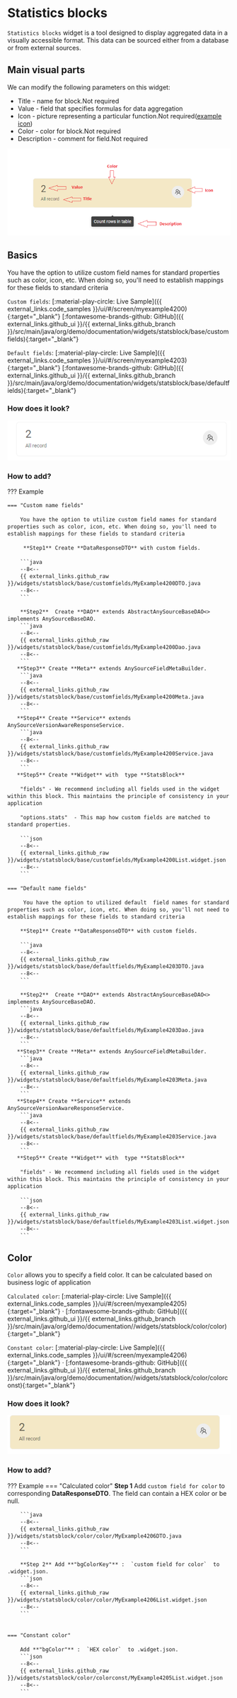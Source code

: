 # Statistics blocks
`Statistics blocks`  widget is a  tool designed to display aggregated data in a visually accessible format. This data can be sourced either from a database or from external sources.

## Main visual parts
We can modify the following parameters on this widget:

* Title - name for block.Not required
* Value - field that specifies formulas for data aggregation
* Icon - picture representing a particular function.Not required([example icon](https://3x.ant.design/components/icon/))
* Color - color for block.Not required
* Description - comment for field.Not required

![img_stat_description.png](img_stat_description.png)

## Basics
You have the option to utilize custom field names for standard properties such as color, icon, etc. When doing so, you'll need to establish mappings for these fields to standard criteria

`Custom fields`:
[:material-play-circle: Live Sample]({{ external_links.code_samples }}/ui/#/screen/myexample4200){:target="_blank"}
[:fontawesome-brands-github: GitHub]({{ external_links.github_ui }}/{{ external_links.github_branch }}/src/main/java/org/demo/documentation/widgets/statsblock/base/customfields){:target="_blank"}

`Default fields`:
[:material-play-circle: Live Sample]({{ external_links.code_samples }}/ui/#/screen/myexample4203){:target="_blank"}
[:fontawesome-brands-github: GitHub]({{ external_links.github_ui }}/{{ external_links.github_branch }}/src/main/java/org/demo/documentation/widgets/statsblock/base/defaultfields){:target="_blank"}

### How does it look?
![img_stat.png](img_stat.png)


### How to add?
??? Example

    === "Custom name fields"

        You have the option to utilize custom field names for standard properties such as color, icon, etc. When doing so, you'll need to establish mappings for these fields to standard criteria

         **Step1** Create **DataResponseDTO** with custom fields.
 
        ```java
        --8<--
        {{ external_links.github_raw }}/widgets/statsblock/base/customfields/MyExample4200DTO.java
        --8<--
        ```
    
        **Step2**  Create **DAO** extends AbstractAnySourceBaseDAO<> implements AnySourceBaseDAO.
        ```java
        --8<--
        {{ external_links.github_raw }}/widgets/statsblock/base/customfields/MyExample4200Dao.java
        --8<--
        ```
       **Step3** Create **Meta** extends AnySourceFieldMetaBuilder.
        ```java
        --8<--
        {{ external_links.github_raw }}/widgets/statsblock/base/customfields/MyExample4200Meta.java
        --8<--
        ```
       **Step4** Create **Service** extends AnySourceVersionAwareResponseService.
        ```java
        --8<--
        {{ external_links.github_raw }}/widgets/statsblock/base/customfields/MyExample4200Service.java
        --8<--
        ```
       **Step5** Create **Widget** with  type **StatsBlock**

        "fields" - We recommend including all fields used in the widget within this block. This maintains the principle of consistency in your application
        
        "options.stats"  - This map how custom fields are matched to standard properties.
          
        ```json
        --8<--
        {{ external_links.github_raw }}/widgets/statsblock/base/customfields/MyExample4200List.widget.json
        --8<--
        ```  
 
    === "Default name fields"
 
         You have the option to utilized default  field names for standard properties such as color, icon, etc. When doing so, you'll not need to establish mappings for these fields to standard criteria

        **Step1** Create **DataResponseDTO** with custom fields.

        ```java
        --8<--
        {{ external_links.github_raw }}/widgets/statsblock/base/defaultfields/MyExample4203DTO.java
        --8<--
        ```
    
        **Step2**  Create **DAO** extends AbstractAnySourceBaseDAO<> implements AnySourceBaseDAO.
        ```java
        --8<--
        {{ external_links.github_raw }}/widgets/statsblock/base/defaultfields/MyExample4203Dao.java
        --8<--
        ```
       **Step3** Create **Meta** extends AnySourceFieldMetaBuilder.
        ```java
        --8<--
        {{ external_links.github_raw }}/widgets/statsblock/base/defaultfields/MyExample4203Meta.java
        --8<--
        ```
       **Step4** Create **Service** extends AnySourceVersionAwareResponseService.
        ```java
        --8<--
        {{ external_links.github_raw }}/widgets/statsblock/base/defaultfields/MyExample4203Service.java
        --8<--
        ```
       **Step5** Create **Widget** with  type **StatsBlock**
       
        "fields" - We recommend including all fields used in the widget within this block. This maintains the principle of consistency in your application 
      
        ```json
        --8<--
        {{ external_links.github_raw }}/widgets/statsblock/base/defaultfields/MyExample4203List.widget.json
        --8<--
        ```
 
## Color
`Color` allows you to specify a field color. It can be calculated based on business logic of application

`Calculated color`:
[:material-play-circle: Live Sample]({{ external_links.code_samples }}/ui/#/screen/myexample4205){:target="_blank"} · 
[:fontawesome-brands-github: GitHub]({{ external_links.github_ui }}/{{ external_links.github_branch }}/src/main/java/org/demo/documentation//widgets/statsblock/color/color){:target="_blank"}

`Constant color`:
[:material-play-circle: Live Sample]({{ external_links.code_samples }}/ui/#/screen/myexample4206){:target="_blank"} ·
[:fontawesome-brands-github: GitHub]({{ external_links.github_ui }}/{{ external_links.github_branch }}/src/main/java/org/demo/documentation//widgets/statsblock/color/colorconst){:target="_blank"}

### How does it look?
 ![img_color.png](img_color.png)
 

### How to add?
??? Example
    === "Calculated color"
        **Step 1**   Add `custom field for color` to corresponding **DataResponseDTO**. The field can contain a HEX color or be null.
 
        ```java
        --8<--
        {{ external_links.github_raw }}/widgets/statsblock/color/color/MyExample4206DTO.java
        --8<--
        ```
  
        **Step 2** Add **"bgColorKey"** :  `custom field for color`  to .widget.json.
        ```json
        --8<--
        {{ external_links.github_raw }}/widgets/statsblock/color/color/MyExample4206List.widget.json
        --8<--
        ```
  

    === "Constant color"
 
        Add **"bgColor"** :  `HEX color`  to .widget.json.
        ```json
        --8<--
        {{ external_links.github_raw }}/widgets/statsblock/color/colorconst/MyExample4205List.widget.json
        --8<--
        ```

  
 
 